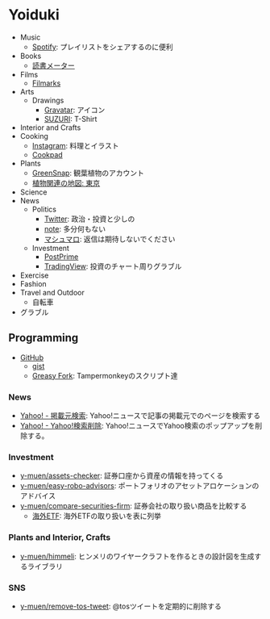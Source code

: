 # Yoiduki
* Music
  - [Spotify](https://open.spotify.com/user/3vg7ib8viax9jtt3jhki731cs): プレイリストをシェアするのに便利
* Books
  - [読書メーター](https://bookmeter.com/users/1345930)
* Films
  - [Filmarks](https://filmarks.com/users/y_muen)
* Arts
  - Drawings
    - [Gravatar](https://ja.gravatar.com/ymuen): アイコン
    - [SUZURI](https://suzuri.jp/y-muen): T-Shirt
* Interior and Crafts
* Cooking
  - [Instagram](https://www.instagram.com/yoiduki.muen/): 料理とイラスト
  - [Cookpad](https://cookpad.com/kitchen/52862336)
* Plants
  - [GreenSnap](https://greensnap.jp/my/y_muen): 観葉植物のアカウント
  - [植物関連の地図: 東京](https://www.google.com/maps/d/viewer?mid=1SoIozXh3XpcJSM49HWpzLDzFvf3P8R-1)
* Science
* News
  * Politics
    - [Twitter](https://twitter.com/y_muen): 政治・投資と少しの
    - [note](https://note.com/y_muen): 多分何もない
    - [マシュマロ](https://marshmallow-qa.com/y_muen): 返信は期待しないでください
  * Investment
    - [PostPrime](https://postprime.com/y_muen)
    - [TradingView](https://jp.tradingview.com/u/y-muen): 投資のチャート周りグラブル
* Exercise
* Fashion
* Travel and Outdoor
  - 自転車
* グラブル

## Programming
- [GitHub](https://github.com/y-muen)
  - [gist](https://gist.github.com/y-muen)
  - [Greasy Fork](https://greasyfork.org/ja/users/899801-y-muen): Tampermonkeyのスクリプト達 
 
### News
- [Yahoo\! \- 掲載元検索](https://greasyfork.org/ja/scripts/443045-yahoo-%E6%8E%B2%E8%BC%89%E5%85%83%E6%A4%9C%E7%B4%A2): Yahoo!ニュースで記事の掲載元でのページを検索する
- [Yahoo\! \- Yahoo\!検索削除](https://greasyfork.org/ja/scripts/443512-yahoo-yahoo-%E6%A4%9C%E7%B4%A2%E5%89%8A%E9%99%A4): Yahoo!ニュースでYahoo検索のポップアップを削除する。

### Investment
- [y-muen/assets\-checker](https://github.com/y-muen/assets-checker): 証券口座から資産の情報を持ってくる
- [y\-muen/easy\-robo\-advisors](https://github.com/y-muen/easy-robo-advisors): ポートフォリオのアセットアロケーションのアドバイス
- [y\-muen/compare\-securities\-firm](https://github.com/y-muen/compare-securities-firm): 証券会社の取り扱い商品を比較する
  - [海外ETF](https://y-muen.github.io/compare-securities-firm/doc/foreign-etf.html): 海外ETFの取り扱いを表に列挙

### Plants and Interior, Crafts
- [y-muen/himmeli](https://github.com/y-muen/himmeli): ヒンメリのワイヤークラフトを作るときの設計図を生成するライブラリ

### SNS
- [y-muen/remove-tos-tweet](https://github.com/y-muen/remove-tos-tweet): @tosツイートを定期的に削除する